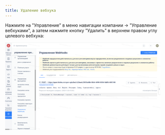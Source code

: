 ```yaml
---
title: Удаление вебхука
---
```


Нажмите на "Управление" в меню навигации компании -> "Управление вебхуками", а затем нажмите кнопку "Удалить" в верхнем правом углу целевого вебхука:

![Описание изображения](assets/image350.png)
